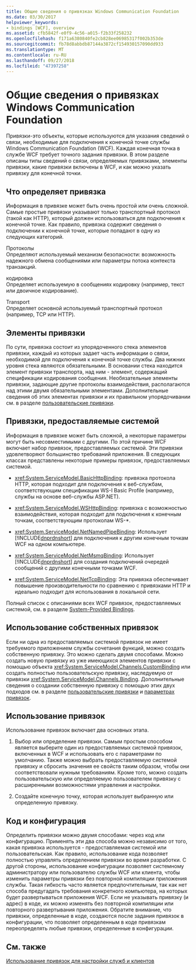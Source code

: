 ```yaml
---
title: Общие сведения о привязках Windows Communication Foundation
ms.date: 03/30/2017
helpviewer_keywords:
- bindings [WCF], overview
ms.assetid: cfb5842f-e0f9-4c56-a015-f2b33f258232
ms.openlocfilehash: f171a6380840fe2cb828ee06985317f002b353de
ms.sourcegitcommit: fb78d8abbdb87144a3872cf154930157090dd933
ms.translationtype: MT
ms.contentlocale: ru-RU
ms.lasthandoff: 09/27/2018
ms.locfileid: "47397258"
---
```

# <a name="windows-communication-foundation-bindings-overview"></a>Общие сведения о привязках Windows Communication Foundation
Привязки-это объекты, которые используются для указания сведений о связи, необходимые для подключения к конечной точке службы Windows Communication Foundation (WCF). Каждая конечная точка в службе WCF требует точного задания привязки. В этом разделе описаны типы сведений о связи, определяемых привязками, элементы привязки, какие привязки включены в WCF, и как можно указать привязку для конечной точки.  
  
## <a name="what-a-binding-defines"></a>Что определяет привязка  
 Информация в привязке может быть очень простой или очень сложной. Самые простые привязки указывают только транспортный протокол (такой как HTTP), который должен использоваться для подключения к конечной точке. Как правило, привязка содержит сведения о подключении к конечной точке, которые попадают в одну из следующих категорий.  
  
 Протоколы  
 Определяют используемый механизм безопасности: возможность надежного обмена сообщениями или параметры потока контекста транзакций.  
  
 кодировка  
 Определяет используемую в сообщениях кодировку (например, текст или двоичное кодирование).  
  
 Transport  
 Определяет основной используемый транспортный протокол (например, TCP или HTTP).  
  
## <a name="the-elements-of-a-binding"></a>Элементы привязки  
 По сути, привязка состоит из упорядоченного стека элементов привязки, каждый из которых задает часть информации о связи, необходимой для подключения к конечной точке службы. Два нижних уровня стека являются обязательными. В основании стека находится элемент привязки транспорта, над ним - элемент, содержащий спецификации кодирования сообщения. Необязательные элементы привязки, задающие другие протоколы взаимодействия, располагаются над этими двумя обязательными элементами. Дополнительные сведения об этих элементах привязки и их правильном упорядочивании см. в разделе [пользовательские привязки](../../../docs/framework/wcf/extending/custom-bindings.md).  
  
## <a name="system-provided-bindings"></a>Привязки, предоставляемые системой  
 Информация в привязке может быть сложной, а некоторые параметры могут быть несовместимыми с другими. По этой причине WCF включает набор привязок, предоставляемых системой. Эти привязки удовлетворяют большинство требований приложения. В следующих классах представлены некоторые примеры привязок, предоставляемых системой.  
  
-   <xref:System.ServiceModel.BasicHttpBinding>: привязка протокола HTTP, которая подходит для подключения к веб-службам, соответствующим спецификации WS-I Basic Profile (например, службы на основе веб-службы ASP.NET).  
  
-   <xref:System.ServiceModel.WSHttpBinding>: привязка с возможностью взаимодействия, которая подходит для подключения к конечным точкам, соответствующим протоколам WS-*.  
  
-   <xref:System.ServiceModel.NetNamedPipeBinding>: Использует [!INCLUDE[dnprdnshort](../../../includes/dnprdnshort-md.md)] для подключения к другим конечным точкам WCF на одном компьютере.  
  
-   <xref:System.ServiceModel.NetMsmqBinding>: Использует [!INCLUDE[dnprdnshort](../../../includes/dnprdnshort-md.md)] для создания подключений очередей сообщений с другими конечными точками WCF.  

- <xref:System.ServiceModel.NetTcpBinding>: Эта привязка обеспечивает повышение производительности по сравнению с привязками HTTP и идеально подходит для использования в локальной сети.
  
 Полный список с описаниями всех WCF привязок, предоставляемых системой, см. в разделе [System-Provided Bindings](../../../docs/framework/wcf/system-provided-bindings.md).  
  
## <a name="using-your-own-bindings"></a>Использование собственных привязок  
 Если ни одна из предоставляемых системой привязок не имеет требуемого приложением службы сочетания функций, можно создать собственную привязку. Это можно сделать двумя способами. Можно создать новую привязку из уже имеющихся элементов привязки с помощью объекта <xref:System.ServiceModel.Channels.CustomBinding> или создать полностью пользовательскую привязку, наследуемую от привязки <xref:System.ServiceModel.Channels.Binding>. Дополнительные сведения о создании собственную привязку с помощью этих двух подходов см. в разделе [пользовательские привязки](../../../docs/framework/wcf/extending/custom-bindings.md) и [параметрах привязок](../../../docs/framework/wcf/extending/creating-user-defined-bindings.md).  
  
## <a name="using-bindings"></a>Использование привязок  
 Использование привязок включает два основных этапа.  
  
1.  Выбор или определение привязки. Самым простым способом является выберите один из предоставляемых системой привязок, включенных в WCF и использовать его с параметрами по умолчанию. Также можно выбрать предоставляемую системой привязку и сбросить значения ее свойств таким образом, чтобы они соответствовали нужным требованиям. Кроме того, можно создать пользовательскую или определяемую пользователем привязку с расширенными возможностями управления и настройки.  
  
2.  Создайте конечную точку, которая использует выбранную или определенную привязку.  
  
## <a name="code-and-configuration"></a>Код и конфигурация  
 Определить привязки можно двумя способами: через код или конфигурацию. Применять эти два способа можно независимо от того, какая привязка используется - предоставляемая системой или пользовательская. Как правило, использование кода позволяет полностью управлять определением привязки во время разработки. С другой стороны, использование конфигурации позволяет системному администратору или пользователю службы WCF или клиента, чтобы изменить параметры привязки без повторной компиляции приложения службы. Такая гибкость часто является предпочтительным, так как нет способа предугадать требования конкретного компьютера, на которых будет развертываться приложения WCF. Если не указывать привязку (и адрес) в коде, их можно изменять без повторной компиляции или повторного развертывания приложения. Обратите внимание, что привязки, определенные в коде, создаются после задания привязок в конфигурации, что позволяет определенным в коде привязкам переопределять любые привязки, определенные в конфигурации.  
  
## <a name="see-also"></a>См. также  
 [Использование привязок для настройки служб и клиентов](../../../docs/framework/wcf/using-bindings-to-configure-services-and-clients.md)
